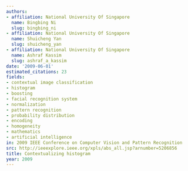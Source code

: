 ```yaml
---
authors:
- affiliation: National University Of Singapore
  name: Bingbing Ni
  slug: bingbing_ni
- affiliation: National University Of Singapore
  name: Shuicheng Yan
  slug: shuicheng_yan
- affiliation: National University Of Singapore
  name: Ashraf Kassim
  slug: ashraf_a_kassim
date: '2009-06-01'
estimated_citations: 23
fields:
- contextual image classification
- histogram
- boosting
- facial recognition system
- normalization
- pattern recognition
- probability distribution
- encoding
- homogeneity
- mathematics
- artificial intelligence
in: 2009 IEEE Conference on Computer Vision and Pattern Recognition
src: http://ieeexplore.ieee.org/xpls/abs_all.jsp?arnumber=5206856
title: Contextualizing histogram
year: 2009
---
```

